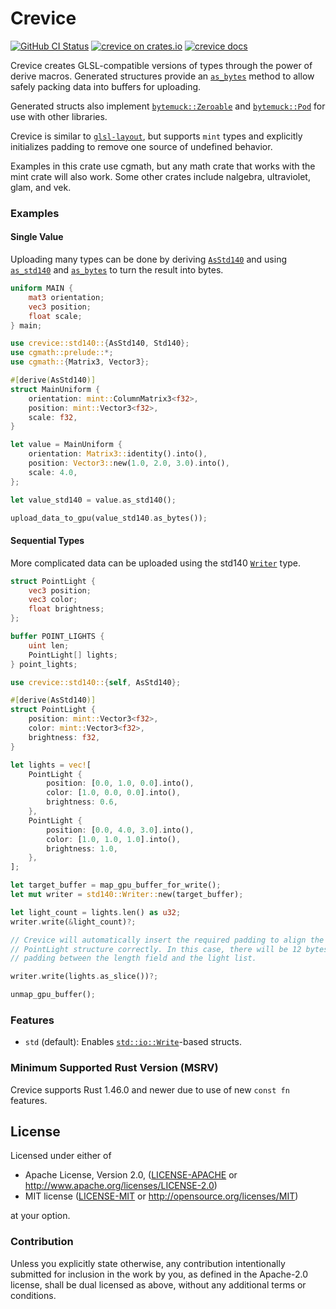# Crevice

[![GitHub CI Status](https://github.com/LPGhatguy/crevice/workflows/CI/badge.svg)](https://github.com/LPGhatguy/crevice/actions)
[![crevice on crates.io](https://img.shields.io/crates/v/crevice.svg)](https://crates.io/crates/crevice)
[![crevice docs](https://img.shields.io/badge/docs-docs.rs-orange.svg)](https://docs.rs/crevice)

Crevice creates GLSL-compatible versions of types through the power of derive
macros. Generated structures provide an [`as_bytes`][std140::Std140::as_bytes]
method to allow safely packing data into buffers for uploading.

Generated structs also implement [`bytemuck::Zeroable`] and
[`bytemuck::Pod`] for use with other libraries.

Crevice is similar to [`glsl-layout`][glsl-layout], but supports `mint` types
and explicitly initializes padding to remove one source of undefined behavior.

Examples in this crate use cgmath, but any math crate that works with the mint
crate will also work. Some other crates include nalgebra, ultraviolet, glam, and
vek.

### Examples

#### Single Value

Uploading many types can be done by deriving [`AsStd140`][std140::AsStd140] and
using [`as_std140`][std140::AsStd140::as_std140] and
[`as_bytes`][std140::Std140::as_bytes] to turn the result into bytes.

```glsl
uniform MAIN {
    mat3 orientation;
    vec3 position;
    float scale;
} main;
```

```rust
use crevice::std140::{AsStd140, Std140};
use cgmath::prelude::*;
use cgmath::{Matrix3, Vector3};

#[derive(AsStd140)]
struct MainUniform {
    orientation: mint::ColumnMatrix3<f32>,
    position: mint::Vector3<f32>,
    scale: f32,
}

let value = MainUniform {
    orientation: Matrix3::identity().into(),
    position: Vector3::new(1.0, 2.0, 3.0).into(),
    scale: 4.0,
};

let value_std140 = value.as_std140();

upload_data_to_gpu(value_std140.as_bytes());
```

#### Sequential Types

More complicated data can be uploaded using the std140
[`Writer`][std140::Writer] type.

```glsl
struct PointLight {
    vec3 position;
    vec3 color;
    float brightness;
};

buffer POINT_LIGHTS {
    uint len;
    PointLight[] lights;
} point_lights;
```

```rust
use crevice::std140::{self, AsStd140};

#[derive(AsStd140)]
struct PointLight {
    position: mint::Vector3<f32>,
    color: mint::Vector3<f32>,
    brightness: f32,
}

let lights = vec![
    PointLight {
        position: [0.0, 1.0, 0.0].into(),
        color: [1.0, 0.0, 0.0].into(),
        brightness: 0.6,
    },
    PointLight {
        position: [0.0, 4.0, 3.0].into(),
        color: [1.0, 1.0, 1.0].into(),
        brightness: 1.0,
    },
];

let target_buffer = map_gpu_buffer_for_write();
let mut writer = std140::Writer::new(target_buffer);

let light_count = lights.len() as u32;
writer.write(&light_count)?;

// Crevice will automatically insert the required padding to align the
// PointLight structure correctly. In this case, there will be 12 bytes of
// padding between the length field and the light list.

writer.write(lights.as_slice())?;

unmap_gpu_buffer();

```

### Features

* `std` (default): Enables [`std::io::Write`]-based structs.

### Minimum Supported Rust Version (MSRV)

Crevice supports Rust 1.46.0 and newer due to use of new `const fn` features.

[glsl-layout]: https://github.com/rustgd/glsl-layout

[std140::AsStd140]: https://docs.rs/crevice/latest/crevice/std140/trait.AsStd140.html
[std140::AsStd140::as_std140]: https://docs.rs/crevice/latest/crevice/std140/trait.AsStd140.html#method.as_std140
[std140::Std140::as_bytes]: https://docs.rs/crevice/latest/crevice/std140/trait.Std140.html#method.as_bytes
[std140::Writer]: https://docs.rs/crevice/latest/crevice/std140/struct.Writer.html

[`std::io::Write`]: https://doc.rust-lang.org/stable/std/io/trait.Write.html

[`bytemuck::Pod`]: https://docs.rs/bytemuck/latest/bytemuck/trait.Pod.html
[`bytemuck::Zeroable`]: https://docs.rs/bytemuck/latest/bytemuck/trait.Zeroable.html

## License

Licensed under either of

 * Apache License, Version 2.0, ([LICENSE-APACHE](LICENSE-APACHE) or http://www.apache.org/licenses/LICENSE-2.0)
 * MIT license ([LICENSE-MIT](LICENSE-MIT) or http://opensource.org/licenses/MIT)

at your option.

### Contribution
Unless you explicitly state otherwise, any contribution intentionally submitted for inclusion in the work by you, as defined in the Apache-2.0 license, shall be dual licensed as above, without any additional terms or conditions.
